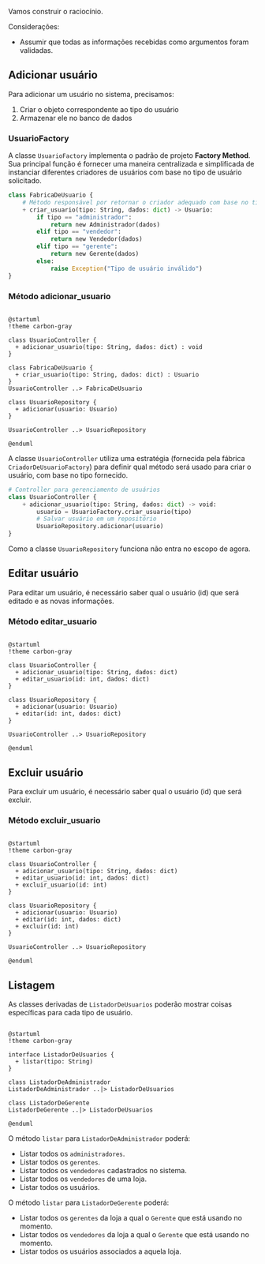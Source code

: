 
Vamos construir o raciocínio.

Considerações:
- Assumir que todas as informações recebidas como argumentos foram validadas.

## Adicionar usuário

Para adicionar um usuário no sistema, precisamos:

1. Criar o objeto correspondente ao tipo do usuário
2. Armazenar ele no banco de dados

### UsuarioFactory

A classe `UsuarioFactory` implementa o padrão de projeto **Factory Method**. Sua principal função é fornecer uma maneira centralizada e simplificada de instanciar diferentes criadores de usuários com base no tipo de usuário solicitado.

```Python
class FabricaDeUsuario {
    # Método responsável por retornar o criador adequado com base no tipo fornecido
    + criar_usuario(tipo: String, dados: dict) -> Usuario:
        if tipo == "administrador":
            return new Administrador(dados)
        elif tipo == "vendedor":
            return new Vendedor(dados)
        elif tipo == "gerente":
            return new Gerente(dados)
        else:
            raise Exception("Tipo de usuário inválido")
}
```

### Método adicionar_usuario

```plantuml

@startuml
!theme carbon-gray

class UsuarioController {
  + adicionar_usuario(tipo: String, dados: dict) : void
}

class FabricaDeUsuario {
  + criar_usuario(tipo: String, dados: dict) : Usuario
}
UsuarioController ..> FabricaDeUsuario

class UsuarioRepository {
  + adicionar(usuario: Usuario)
}

UsuarioController ..> UsuarioRepository

@enduml

```

A classe `UsuarioController` utiliza uma estratégia (fornecida pela fábrica `CriadorDeUsuarioFactory`) para definir qual método será usado para criar o usuário, com base no tipo fornecido.

```Python
# Controller para gerenciamento de usuários
class UsuarioController {
	+ adicionar_usuario(tipo: String, dados: dict) -> void:
		usuario = UsuarioFactory.criar_usuario(tipo)
		# Salvar usuário em um repositório
		UsuarioRepository.adicionar(usuario)
}
```

Como a classe `UsuarioRepository` funciona não entra no escopo de agora.

## Editar usuário

Para editar um usuário, é necessário saber qual o usuário (id) que será editado e as novas informações.

### Método editar_usuario

```plantuml

@startuml
!theme carbon-gray

class UsuarioController {
  + adicionar_usuario(tipo: String, dados: dict)
  + editar_usuario(id: int, dados: dict)
}

class UsuarioRepository {
  + adicionar(usuario: Usuario)
  + editar(id: int, dados: dict)
}

UsuarioController ..> UsuarioRepository

@enduml

```

## Excluir usuário

Para excluir um usuário, é necessário saber qual o usuário (id) que será excluir.

### Método excluir_usuario

```plantuml

@startuml
!theme carbon-gray

class UsuarioController {
  + adicionar_usuario(tipo: String, dados: dict)
  + editar_usuario(id: int, dados: dict)
  + excluir_usuario(id: int)
}

class UsuarioRepository {
  + adicionar(usuario: Usuario)
  + editar(id: int, dados: dict)
  + excluir(id: int)
}

UsuarioController ..> UsuarioRepository

@enduml

```

## Listagem

As classes derivadas de `ListadorDeUsuarios` poderão mostrar coisas específicas para cada tipo de usuário.

```plantuml

@startuml
!theme carbon-gray

interface ListadorDeUsuarios {
  + listar(tipo: String)
}

class ListadorDeAdministrador
ListadorDeAdministrador ..|> ListadorDeUsuarios

class ListadorDeGerente
ListadorDeGerente ..|> ListadorDeUsuarios

@enduml

```

O método `listar` para `ListadorDeAdministrador` poderá:
- Listar todos os `administradores`.
- Listar todos os `gerentes`.
- Listar todos os `vendedores` cadastrados no sistema.
- Listar todos os `vendedores` de uma loja.
- Listar todos os usuários.

O método `listar` para `ListadorDeGerente` poderá:
- Listar todos os `gerentes` da loja a qual o `Gerente` que está usando no momento.
- Listar todos os `vendedores` da loja a qual o `Gerente` que está usando no momento.
- Listar todos os usuários associados a aquela loja.
